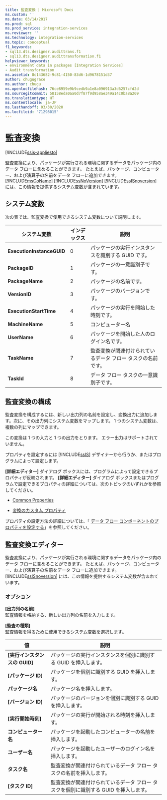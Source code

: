 ```yaml
---
title: 監査変換 | Microsoft Docs
ms.custom: ''
ms.date: 03/14/2017
ms.prod: sql
ms.prod_service: integration-services
ms.reviewer: ''
ms.technology: integration-services
ms.topic: conceptual
f1_keywords:
- sql13.dts.designer.audittrans.f1
- sql13.dts.designer.audittransformation.f1
helpviewer_keywords:
- environment data in packages [Integration Services]
- Audit transformation
ms.assetid: 8c143682-9c81-4150-83d6-1d9678151d37
author: chugugrace
ms.author: chugu
ms.openlocfilehash: 76ce8959e9b9cedb9a1e8a096913a3d6257cfd2d
ms.sourcegitcommit: 58158eda0aa0d7f87f9d958ae349a14c0ba8a209
ms.translationtype: HT
ms.contentlocale: ja-JP
ms.lasthandoff: 03/30/2020
ms.locfileid: "71298015"
---
```

# <a name="audit-transformation"></a>監査変換

[!INCLUDE[ssis-appliesto](../../../includes/ssis-appliesto-ssvrpluslinux-asdb-asdw-xxx.md)]


  監査変換により、パッケージが実行される環境に関するデータをパッケージ内のデータ フローに含めることができます。 たとえば、パッケージ、コンピューター、および演算子の名前をデータ フローに追加できます。 [!INCLUDE[msCoName](../../../includes/msconame-md.md)] [!INCLUDE[ssNoVersion](../../../includes/ssnoversion-md.md)] [!INCLUDE[ssISnoversion](../../../includes/ssisnoversion-md.md)] には、この情報を提供するシステム変数が含まれています。  
  
## <a name="system-variables"></a>システム変数  
 次の表では、監査変換で使用できるシステム変数について説明します。  
  
|システム変数|インデックス|説明|  
|---------------------|-----------|-----------------|  
|**ExecutionInstanceGUID**|0|パッケージの実行インスタンスを識別する GUID です。|  
|**PackageID**|1|パッケージの一意識別子です。|  
|**PackageName**|2|パッケージの名前です。|  
|**VersionID**|3|パッケージのバージョンです。|  
|**ExecutionStartTime**|4|パッケージの実行を開始した時刻です。|  
|**MachineName**|5|コンピューター名|  
|**UserName**|6|パッケージを開始した人のログイン名です。|  
|**TaskName**|7|監査変換が関連付けられているデータ フロー タスクの名前です。|  
|**TaskId**|8|データ フロー タスクの一意識別子です。|  
  
## <a name="configuration-of-the-audit-transformation"></a>監査変換の構成  
 監査変換を構成するには、新しい出力列の名前を設定し、変換出力に追加します。次に、その出力列にシステム変数をマップします。 1 つのシステム変数は、複数の列にマップできます。  
  
 この変換は 1 つの入力と 1 つの出力をとります。 エラー出力はサポートされていません。  
  
 プロパティを設定するには [!INCLUDE[ssIS](../../../includes/ssis-md.md)] デザイナーから行うか、またはプログラムによって設定します。  
  
 **[詳細エディター]** ダイアログ ボックスには、プログラムによって設定できるプロパティが反映されます。 **[詳細エディター]** ダイアログ ボックスまたはプログラムで設定できるプロパティの詳細については、次のトピックのいずれかを参照してください。  
  
-   [Common Properties](https://msdn.microsoft.com/library/51973502-5cc6-4125-9fce-e60fa1b7b796)  
  
-   [変換のカスタム プロパティ](../../../integration-services/data-flow/transformations/transformation-custom-properties.md)  
  
 プロパティの設定方法の詳細については、「 [データ フロー コンポーネントのプロパティを設定する](../../../integration-services/data-flow/set-the-properties-of-a-data-flow-component.md)」を参照してください。  
  
## <a name="audit-transformation-editor"></a>監査変換エディター
  監査変換により、パッケージが実行される環境に関するデータをパッケージ内のデータ フローに含めることができます。 たとえば、パッケージ、コンピューター、および演算子の名前をデータ フローに追加できます。 [!INCLUDE[ssISnoversion](../../../includes/ssisnoversion-md.md)] には、この情報を提供するシステム変数が含まれています。  
  
### <a name="options"></a>オプション  
 **[出力列の名前]**  
 監査情報を格納する、新しい出力列の名前を入力します。  
  
 **[監査の種類]**  
 監査情報を得るために使用できるシステム変数を選択します。  
  
|値|説明|  
|-----------|-----------------|  
|**[実行インスタンスの GUID]**|パッケージの実行インスタンスを個別に識別する GUID を挿入します。|  
|**[パッケージ ID]**|パッケージを個別に識別する GUID を挿入します。|  
|**パッケージ名**|パッケージ名を挿入します。|  
|**[バージョン ID]**|パッケージのバージョンを個別に識別する GUID を挿入します。|  
|**[実行開始時刻]**|パッケージの実行が開始される時刻を挿入します。|  
|**コンピューター名**|パッケージを起動したコンピューターの名前を挿入します。|  
|**ユーザー名**|パッケージを起動したユーザーのログイン名を挿入します。|  
|**タスク名**|監査変換が関連付けられているデータ フロー タスクの名前を挿入します。|  
|**[タスク ID]**|監査変換が関連付けられているデータ フロー タスクを個別に識別する GUID を挿入します。|  
  
  
